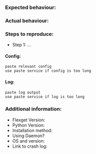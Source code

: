 <!---
Before opening an issue, verify these:

- Search if the issue already exist
- Running daemon? Restart it completely
- This issue template is there for a reason. Please do not ignore it and fill it correctly no matter how irrelevant you think it may be

--->
### Expected behaviour:

### Actual behaviour:

### Steps to reproduce:
- Step 1: ...

#### Config:
```
paste relevant config
use paste service if config is too long
```
  
#### Log:
```
paste log output
use paste service if log is too long
```

### Additional information:

- Flexget Version:
- Python Version:
- Installation method:
- Using Daemon? 
- OS and version:
- Link to crash log:

<!---
Please verify that the following data is present before submitting your issue:

- Paste or link to a paste service (http://pastebin.com/ for example) of relevant config (preferably full config including templates if present. Remember to redact any personal information! Please make sure the paste does not expire, if possible.
- Paste or link to a paste service of debug level logs of relevant task/s. Use `flexget -L debug execute --tasks <Task_name>`
- Flexget version (Use `flexget -V` to get it).
- Full Python version (`2.7.11` for example). Run `python -V` to get it.
- Installation method (pip, git install, etc.)
- OS and version
- Attach crash log if available
--->
